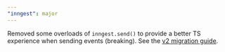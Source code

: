 ```yaml
---
"inngest": major
---
```


Removed some overloads of `inngest.send()` to provide a better TS experience when sending events (breaking).
See the [v2 migration guide](https://www.inngest.com/docs/sdk/migration#clearer-event-sending).
